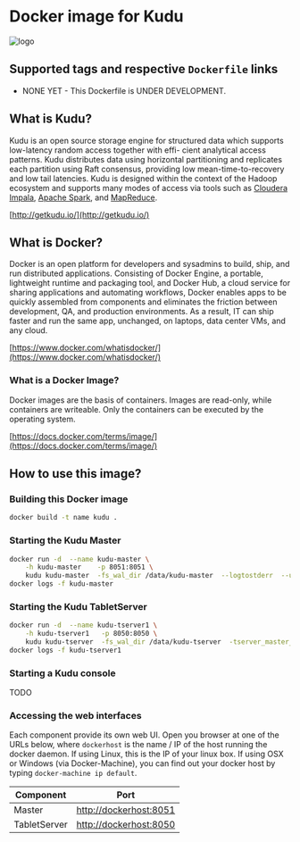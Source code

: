 # Docker image for Kudu
![logo](http://getkudu.io/img/logo.png)


## Supported tags and respective `Dockerfile` links
- NONE YET - This Dockerfile is UNDER DEVELOPMENT.


## What is Kudu?
Kudu is an open source storage engine for structured data which supports low-latency random access together with effi- cient analytical access patterns. Kudu distributes data using horizontal partitioning and replicates each partition using Raft consensus, providing low mean-time-to-recovery and low tail latencies. Kudu is designed within the context of the Hadoop ecosystem and supports many modes of access via tools such as [Cloudera Impala](http://impala.io/), [Apache Spark](http://spark.apache.org/), and [MapReduce](https://hadoop.apache.org/).

[http://getkudu.io/](http://getkudu.io/)


## What is Docker?
Docker is an open platform for developers and sysadmins to build, ship, and run distributed applications. Consisting of Docker Engine, a portable, lightweight runtime and packaging tool, and Docker Hub, a cloud service for sharing applications and automating workflows, Docker enables apps to be quickly assembled from components and eliminates the friction between development, QA, and production environments. As a result, IT can ship faster and run the same app, unchanged, on laptops, data center VMs, and any cloud.

[https://www.docker.com/whatisdocker/](https://www.docker.com/whatisdocker/)

### What is a Docker Image?
Docker images are the basis of containers. Images are read-only, while containers are writeable. Only the containers can be executed by the operating system.

[https://docs.docker.com/terms/image/](https://docs.docker.com/terms/image/)


## How to use this image?

### Building this Docker image
```bash
docker build -t name kudu .
```

### Starting the Kudu Master
```bash
docker run -d  --name kudu-master \
    -h kudu-master    -p 8051:8051 \
    kudu kudu-master  -fs_wal_dir /data/kudu-master  --logtostderr  --use_hybrid_clock=false  --logtostderr  && \
docker logs -f kudu-master
```

### Starting the Kudu TabletServer
```bash
docker run -d  --name kudu-tserver1 \
    -h kudu-tserver1   -p 8050:8050 \
    kudu kudu-tserver  -fs_wal_dir /data/kudu-tserver  -tserver_master_addrs kudu-master  --use_hybrid_clock=false  --logtostderr  && \
docker logs -f kudu-tserver1
```


### Starting a Kudu console
TODO

### Accessing the web interfaces
Each component provide its own web UI. Open you browser at one of the URLs below, where `dockerhost` is the name / IP of the host running the docker daemon. If using Linux, this is the IP of your linux box. If using OSX or Windows (via Docker-Machine), you can find out your docker host by typing `docker-machine ip default`.

| Component               | Port                                              |
| ----------------------- |-------------------------------------------------- |
| Master                  | [http://dockerhost:8051](http://dockerhost:8051)  |
| TabletServer            | [http://dockerhost:8050](http://dockerhost:8050)  |

